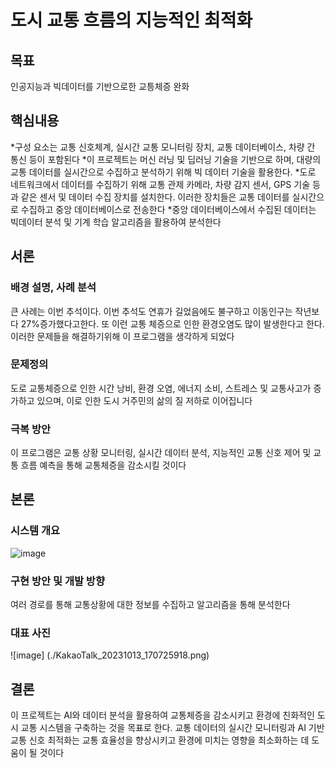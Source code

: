 # 도시 교통 흐름의 지능적인 최적화

## 목표
인공지능과 빅데이터를 기반으로한 교틍체증 완화

## 핵심내용
*구성 요소는 교통 신호체계, 실시간 교통 모니터링 장치, 교통 데이터베이스, 차량 간 통신 등이 포함된다
*이 프로젝트는 머신 러닝 및 딥러닝 기술을 기반으로 하며, 대량의 교통 데이터를 실시간으로 수집하고 분석하기 위해 빅 데이터 기술을 활용한다.
*도로 네트워크에서 데이터를 수집하기 위해 교통 관제 카메라, 차량 감지 센서, GPS 기술 등과 같은 센서 및 데이터 수집 장치를 설치한다. 이러한 장치들은 교통 데이터를 실시간으로 수집하고 중앙 데이터베이스로 전송한다
*중앙 데이터베이스에서 수집된 데이터는 빅데이터 분석 및 기계 학습 알고리즘을 활용하여 분석한다
## 서론
### 배경 설명, 사례 분석
큰 사례는 이번 추석이다. 이번 추석도 연휴가 길었음에도 불구하고 이동인구는 작년보다 27%증가했다고한다. 또 이런 교통 체증으로 인한 환경오염도 많이 발생한다고 한다. 이러한 문제들을 해결하기위해 이 프로그램을 생각하게 되었다
### 문제정의
도로 교통체증으로 인한 시간 낭비, 환경 오염, 에너지 소비, 스트레스 및 교통사고가 증가하고 있으며, 이로 인한 도시 거주민의 삶의 질 저하로 이어집니다
### 극복 방안
이 프로그램은 교통 상황 모니터링, 실시간 데이터 분석, 지능적인 교통 신호 제어 및 교통 흐름 예측을 통해 교통체증을 감소시킬 것이다
## 본론
### 시스템 개요
![image](./KakaoTalk_20231013_165241692.png)

### 구현 방안 및 개발 방향
여러 경로를 통해 교통상황에 대한 정보를 수집하고 알고리즘을 통해 분석한다

### 대표 사진
![image] (./KakaoTalk_20231013_170725918.png)

## 결론
이 프로젝트는 AI와 데이터 분석을 활용하여 교통체증을 감소시키고 환경에 친화적인 도시 교통 시스템을 구축하는 것을 목표로 한다. 교통 데이터의 실시간 모니터링과 AI 기반 교통 신호 최적화는 교통 효율성을 향상시키고 환경에 미치는 영향을 최소화하는 데 도움이 될 것이다
